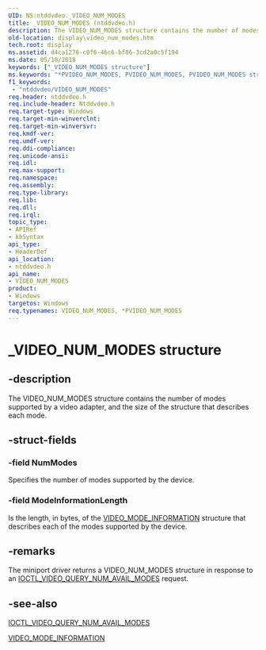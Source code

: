 ```yaml
---
UID: NS:ntddvdeo._VIDEO_NUM_MODES
title: _VIDEO_NUM_MODES (ntddvdeo.h)
description: The VIDEO_NUM_MODES structure contains the number of modes supported by a video adapter, and the size of the structure that describes each mode.
old-location: display\video_num_modes.htm
tech.root: display
ms.assetid: d4ca1276-c0f6-46c6-bf86-3cd2a0c5f194
ms.date: 05/10/2018
keywords: ["_VIDEO_NUM_MODES structure"]
ms.keywords: "*PVIDEO_NUM_MODES, PVIDEO_NUM_MODES, PVIDEO_NUM_MODES structure pointer [Display Devices], VIDEO_NUM_MODES, VIDEO_NUM_MODES structure [Display Devices], Video_Structs_9e999162-309a-4902-8854-172c672bf1ea.xml, _VIDEO_NUM_MODES, display.video_num_modes, ntddvdeo/PVIDEO_NUM_MODES, ntddvdeo/VIDEO_NUM_MODES"
f1_keywords:
 - "ntddvdeo/VIDEO_NUM_MODES"
req.header: ntddvdeo.h
req.include-header: Ntddvdeo.h
req.target-type: Windows
req.target-min-winverclnt: 
req.target-min-winversvr: 
req.kmdf-ver: 
req.umdf-ver: 
req.ddi-compliance: 
req.unicode-ansi: 
req.idl: 
req.max-support: 
req.namespace: 
req.assembly: 
req.type-library: 
req.lib: 
req.dll: 
req.irql: 
topic_type:
- APIRef
- kbSyntax
api_type:
- HeaderDef
api_location:
- ntddvdeo.h
api_name:
- VIDEO_NUM_MODES
product:
- Windows
targetos: Windows
req.typenames: VIDEO_NUM_MODES, *PVIDEO_NUM_MODES
---
```


# _VIDEO_NUM_MODES structure


## -description


The VIDEO_NUM_MODES structure contains the number of modes supported by a video adapter, and the size of the structure that describes each mode.


## -struct-fields




### -field NumModes

Specifies the number of modes supported by the device.


### -field ModeInformationLength

Is the length, in bytes, of the <a href="https://docs.microsoft.com/windows-hardware/drivers/ddi/ntddvdeo/ns-ntddvdeo-_video_mode_information">VIDEO_MODE_INFORMATION</a> structure that describes each of the modes supported by the device.


## -remarks



The miniport driver returns a VIDEO_NUM_MODES structure in response to an <a href="https://docs.microsoft.com/windows-hardware/drivers/ddi/ntddvdeo/ni-ntddvdeo-ioctl_video_query_num_avail_modes">IOCTL_VIDEO_QUERY_NUM_AVAIL_MODES</a> request.




## -see-also




<a href="https://docs.microsoft.com/windows-hardware/drivers/ddi/ntddvdeo/ni-ntddvdeo-ioctl_video_query_num_avail_modes">IOCTL_VIDEO_QUERY_NUM_AVAIL_MODES</a>



<a href="https://docs.microsoft.com/windows-hardware/drivers/ddi/ntddvdeo/ns-ntddvdeo-_video_mode_information">VIDEO_MODE_INFORMATION</a>
 

 

